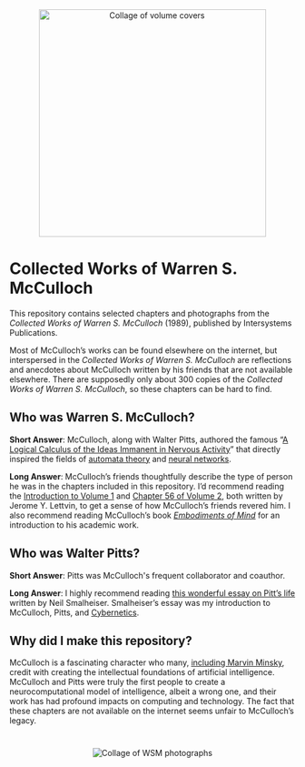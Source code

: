 <div align="center">
<img src="https://github.com/ktmurray1999/warren-s-mcculloch/blob/main/extra/title_collage.png" alt="Collage of volume covers" width="400"></img>
</div>

# Collected Works of Warren S. McCulloch
This repository contains selected chapters and photographs from the _Collected Works of Warren S. McCulloch_ (1989), published by Intersystems Publications.

Most of McCulloch’s works can be found elsewhere on the internet, but interspersed in the _Collected Works of Warren S. McCulloch_ are reflections and anecdotes about McCulloch written by his friends that are not available elsewhere. There are supposedly only about 300 copies of the _Collected Works of Warren S. McCulloch_, so these chapters can be hard to find.

## Who was Warren S. McCulloch?
__Short Answer__: McCulloch, along with Walter Pitts, authored the famous “[A Logical Calculus of the Ideas Immanent in Nervous Activity](https://doi.org/10.1007/BF02478259)” that directly inspired the fields of [automata theory](https://doi.org/10.1515/9781400882618) and [neural networks](https://doi.org/10.1037/h0042519).

__Long Answer__: McCulloch’s friends thoughtfully describe the type of person he was in the chapters included in this repository. I’d recommend reading the [Introduction to Volume 1](https://github.com/ktmurray1999/warren-s-mcculloch/blob/main/volume%201/introduction_Jerome_Y_Lettvin.pdf) and [Chapter 56 of Volume 2](https://github.com/ktmurray1999/warren-s-mcculloch/blob/main/volume%202/56_Jerome_Y_Lettvin.pdf), both written by Jerome Y. Lettvin, to get a sense of how McCulloch’s friends revered him. I also recommend reading McCulloch’s book [_Embodiments of Mind_](https://mitpress.mit.edu/9780262529617/embodiments-of-mind/) for an introduction to his academic work.

## Who was Walter Pitts?
__Short Answer__: Pitts was McCulloch's frequent collaborator and coauthor.

__Long Answer__: I highly recommend reading [this wonderful essay on Pitt’s life](https://doi.org/10.1353/pbm.2000.0009) written by Neil Smalheiser. Smalheiser’s essay was my introduction to McCulloch, Pitts, and [Cybernetics](https://mitpress.mit.edu/9780262730099/cybernetics/).

## Why did I make this repository?
McCulloch is a fascinating character who many, [including Marvin Minsky](https://youtu.be/yHValEmyKoM?si=Hhaj4AmFhzjxavmG), credit with creating the intellectual foundations of artificial intelligence. McCulloch and Pitts were truly the first people to create a neurocomputational model of intelligence, albeit a wrong one, and their work has had profound impacts on computing and technology. The fact that these chapters are not available on the internet seems unfair to McCulloch’s legacy.

# 
<div align="center">
<img src="https://github.com/ktmurray1999/warren-s-mcculloch/blob/main/extra/wsm_collage.png" alt="Collage of WSM photographs"></img>
</div>
